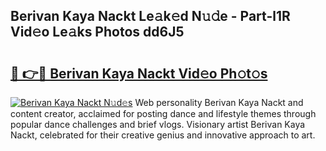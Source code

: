 ## Berivan Kaya Nackt Le𝚊k𝚎d N𝚞𝚍e - Part-l1R Vid𝚎o Le𝚊ks Photos dd6J5

# <h2><a href="http://fb8fn8.evod.top/?m=Berivan+Kaya+Nackt">🔗 👉🔴 Berivan Kaya Nackt Vid𝚎o Ph𝚘t𝚘s</a></h2>

[![Berivan Kaya Nackt N𝚞d𝚎s](https://i.imgur.com/8V9OHl7.gif)](http://fb8fn8.evod.top/?m=Berivan+Kaya+Nackt)
Web personality Berivan Kaya Nackt and content creator, acclaimed for posting dance and lifestyle themes through popular dance challenges and brief vlogs. Visionary artist Berivan Kaya Nackt, celebrated for their creative genius and innovative approach to art. 

